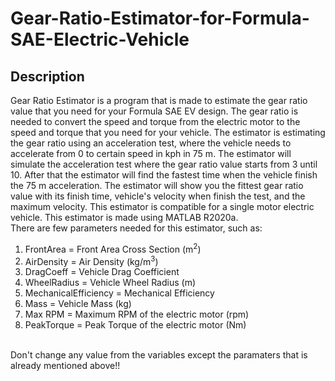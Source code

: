 # Gear-Ratio-Estimator-for-Formula-SAE-Electric-Vehicle

## Description
Gear Ratio Estimator is a program that is made to estimate the gear ratio value that you need for your Formula SAE EV design. The gear ratio is needed to convert the speed and torque from the electric motor to the speed and torque that you need for your vehicle. The estimator is estimating the gear ratio using an acceleration test, where the vehicle needs to accelerate from 0 to certain speed in kph in 75 m. The estimator will simulate the acceleration test where the gear ratio value starts from 3 until 10. After that the estimator will find the fastest time when the vehicle finish the 75 m acceleration. The estimator will show you the fittest gear ratio value with its finish time, vehicle's velocity when finish the test, and the maximum velocity. This estimator is compatible for a single motor electric vehicle. This estimator is made using MATLAB R2020a.
<br>
There are few parameters needed for this estimator, such as:
1. FrontArea = Front Area Cross Section (m<sup>2</sup>)
2. AirDensity = Air Density (kg/m<sup>3</sup>)
3. DragCoeff = Vehicle Drag Coefficient
4. WheelRadius = Vehicle Wheel Radius (m)
5. MechanicalEfficiency = Mechanical Efficiency
6. Mass = Vehicle Mass (kg)
7. Max RPM = Maximum RPM of the electric motor (rpm)
8. PeakTorque = Peak Torque of the electric motor (Nm)
<br>
Don't change any value from the variables except the paramaters that is already mentioned above!!
